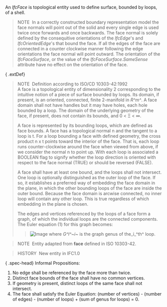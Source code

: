An _IfcFace_ is topological entity used to define surface, bounded by loops, of a shell.

> NOTE&nbsp; In a correctly constructed boundary representation model the face normals will point out of the solid and every single edge is used twice once forwards and once backwards. The face normal is solely defined by the consequitive orientations of the _IfcEdge_'s and _IfcOrientedEdge_'s that bound the face. If all the edges of the face are connected in a counter clockwise manner following the edge orientations the face normal will point outward. The orientation of the _IfcFaceSurface_, or the value of the _IfcFaceSurface.SameSense_ attribute have no effect on the orientation of the face.

{ .extDef}
> NOTE&nbsp; Definition according to ISO/CD 10303-42:1992  
> A face is a topological entity of dimensionality 2 corresponding to the intuitive notion of a piece of surface bounded by loops. Its domain, if present, is an oriented, connected, finite 2-manifold in _R^m^_. A face domain shall not have handles but it may have holes, each hole bounded by a loop. The domain of the underlying geometry of the face, if present, does not contain its bounds, and 0 &lt; &Xi; &lt; &infin;.  
>   
> A face is represented by its bounding loops, which are defined as face bounds. A face has a topological normal n and the tangent to a loop is t. For a loop bounding a face with defined geometry, the cross product n x t points toward the interior of the face. That is, each loop runs counter-clockwise around the face when viewed from above, if we consider the normal n to point up. With each loop is associated a BOOLEAN flag to signify whether the loop direction is oriented with respect to the face normal (TRUE) or should be reversed (FALSE).   
>   
> A face shall have at least one bound, and the loops shall not intersect. One loop is optionally distinguished as the outer loop of the face. If so, it establishes a preferred way of embedding the face domain in the plane, in which the other bounding loops of the face are inside the outer bound. Because the face domain is arcwise connected, no inner loop will contain any other loop. This is true regardless of which embedding in the plane is chosen.   
>   
> The edges and vertices referenced by the loops of a face form a graph, of which the individual loops are the connected components. The Euler equation (1) for this graph becomes: 
>> ![Image](../../../../../../figures/ifcface-math1.gif)
>  where _G^l^~i~_ is the graph genus of the_i_^th^ loop.

> NOTE&nbsp; Entity adapted from **face** defined in ISO 10303-42.

> HISTORY&nbsp; New entity in IFC1.0

{ .spec-head}
Informal Propositions:

1. No edge shall be referenced by the face more than twice. 
2. Distinct face bounds of the face shall have no common vertices. 
3. If geometry is present, distinct loops of the same face shall not intersect. 
4. The face shall satisfy the Euler Equation: (number of vertices) - (number of edges) - (number of loops) + (sum of genus for loops) = 0.
